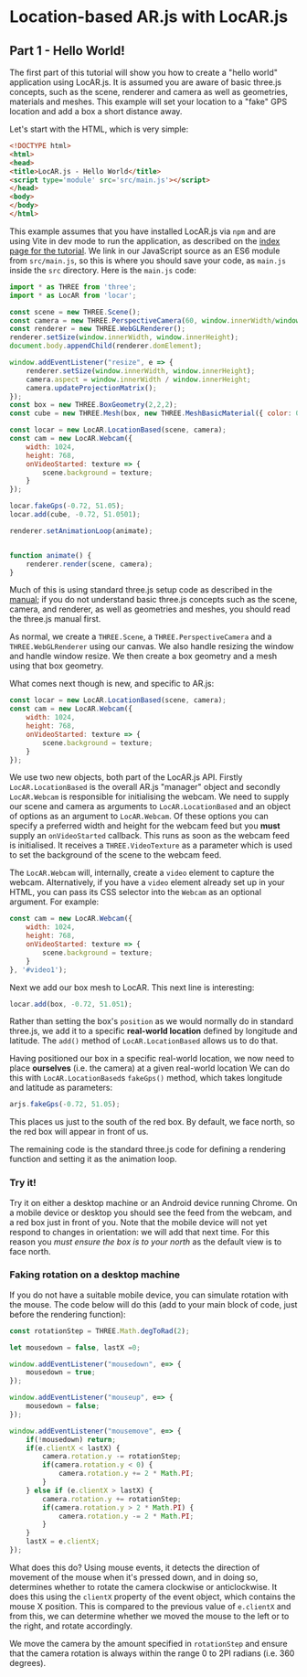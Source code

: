 # Location-based AR.js with LocAR.js

## Part 1 - Hello World!


The first part of this tutorial will show you how to create a "hello world" application using LocAR.js. It is assumed you are aware of basic three.js concepts, such as the scene, renderer and camera as well as geometries, materials and meshes. This example will set your location to a "fake" GPS location and add a box a short distance away.

Let's start with the HTML, which is very simple:

```html
<!DOCTYPE html>
<html>
<head>
<title>LocAR.js - Hello World</title>
<script type='module' src='src/main.js'></script>
</head>
<body>
</body>
</html>
```

This example assumes that you have installed LocAR.js via `npm` and are using Vite in dev mode to run the application, as described on the [index page for the tutorial](index.md). We link in our JavaScript source as an ES6 module from `src/main.js`, so this is where you should save your code, as `main.js` inside the `src` directory. Here is the `main.js` code:

```javascript
import * as THREE from 'three';
import * as LocAR from 'locar';

const scene = new THREE.Scene();
const camera = new THREE.PerspectiveCamera(60, window.innerWidth/window.innerHeight, 0.001, 100);
const renderer = new THREE.WebGLRenderer();
renderer.setSize(window.innerWidth, window.innerHeight);
document.body.appendChild(renderer.domElement);

window.addEventListener("resize", e => {
    renderer.setSize(window.innerWidth, window.innerHeight);
    camera.aspect = window.innerWidth / window.innerHeight;    
    camera.updateProjectionMatrix();
});
const box = new THREE.BoxGeometry(2,2,2);
const cube = new THREE.Mesh(box, new THREE.MeshBasicMaterial({ color: 0xff0000 }));

const locar = new LocAR.LocationBased(scene, camera);
const cam = new LocAR.Webcam({
    width: 1024,
    height: 768,
    onVideoStarted: texture => {
        scene.background = texture;
    }
});

locar.fakeGps(-0.72, 51.05);
locar.add(cube, -0.72, 51.0501);

renderer.setAnimationLoop(animate);


function animate() {
    renderer.render(scene, camera);
}

```

Much of this is using standard three.js setup code as described in the [manual](https://threejs.org/docs/index.html#manual/en/introduction/Creating-a-scene); if you do not understand basic three.js concepts such as the scene, camera, and renderer, as well as geometries and meshes, you should read the three.js manual first. 

As normal, we create a `THREE.Scene`, a `THREE.PerspectiveCamera` and a `THREE.WebGLRenderer` using our canvas. We also handle resizing the window and handle window resize. We then create a box geometry and a mesh using that box geometry.

What comes next though is new, and specific to AR.js:

```javascript
const locar = new LocAR.LocationBased(scene, camera);
const cam = new LocAR.Webcam({
    width: 1024,
    height: 768,
    onVideoStarted: texture => {
        scene.background = texture;
    }
});
```

We use two new objects, both part of the LocAR.js API. Firstly `LocAR.LocationBased` is the overall AR.js "manager" object and secondly `LocAR.Webcam` is responsible for initialising the webcam. We need to supply our scene and camera as arguments to `LocAR.LocationBased` and an object of options as an argument to `LocAR.Webcam`. Of these options you can specify a preferred width and height for the webcam feed but you **must** supply an `onVideoStarted` callback. This runs as soon as the webcam feed is initialised. It receives a `THREE.VideoTexture` as a parameter which is used to set the background of the scene to the webcam feed.

The `LocAR.Webcam` will, internally, create a `video` element to capture the webcam. Alternatively, if you have a `video` element already set up in your HTML, you can pass its CSS selector into the `Webcam` as an optional argument. For example:

```javascript
const cam = new LocAR.Webcam({
    width: 1024,
    height: 768,
    onVideoStarted: texture => {
        scene.background = texture;
    }
}, '#video1');
```

Next we add our box mesh to LocAR. This next line is interesting: 

```javascript
locar.add(box, -0.72, 51.051); 
```

Rather than setting the box's `position` as we would normally do in standard three.js, we add it to a specific **real-world location** defined by longitude and latitude. The `add()` method of `LocAR.LocationBased` allows us to do that.

Having positioned our box in a specific real-world location, we now need to place **ourselves** (i.e. the camera) at a given real-world location We can do this with `LocAR.LocationBased`s `fakeGps()` method, which takes longitude and latitude as parameters:

```javascript
arjs.fakeGps(-0.72, 51.05);
```

This places us just to the south of the red box. By default, we face north, so the red box will appear in front of us.

The remaining code is the standard three.js code for defining a rendering function and setting it as the animation loop.

### Try it!

Try it on either a desktop machine or an Android device running Chrome. On a mobile device or desktop you should see the feed from the webcam, and a red box just in front of you. Note that the mobile device will not yet respond to changes in orientation: we will add that next time. For this reason you *must ensure the box is to your north* as the default view is to face north.

### Faking rotation on a desktop machine

If you do not have a suitable mobile device, you can simulate rotation with the mouse. The code below will do this (add to your main block of code, just before the rendering function):

```javascript
const rotationStep = THREE.Math.degToRad(2);

let mousedown = false, lastX =0;

window.addEventListener("mousedown", e=> {
    mousedown = true;
});

window.addEventListener("mouseup", e=> {
    mousedown = false;
});

window.addEventListener("mousemove", e=> {
    if(!mousedown) return;
    if(e.clientX < lastX) {
        camera.rotation.y -= rotationStep;
        if(camera.rotation.y < 0) {
            camera.rotation.y += 2 * Math.PI;
        }
    } else if (e.clientX > lastX) {
        camera.rotation.y += rotationStep;
        if(camera.rotation.y > 2 * Math.PI) {
            camera.rotation.y -= 2 * Math.PI;
        }
    }
    lastX = e.clientX;
});
```

What does this do? Using mouse events, it detects the direction of movement of the mouse when it's pressed down, and in doing so, determines whether to rotate the camera clockwise or anticlockwise. It does this using the `clientX` property of the event object, which contains the mouse X position. This is compared to the previous value of `e.clientX` and from this, we can determine whether we moved the mouse to the left or to the right, and rotate accordingly.

We move the camera by the amount specified in `rotationStep` and ensure that the camera rotation is always within the range 0 to 2PI radians (i.e. 360 degrees).

